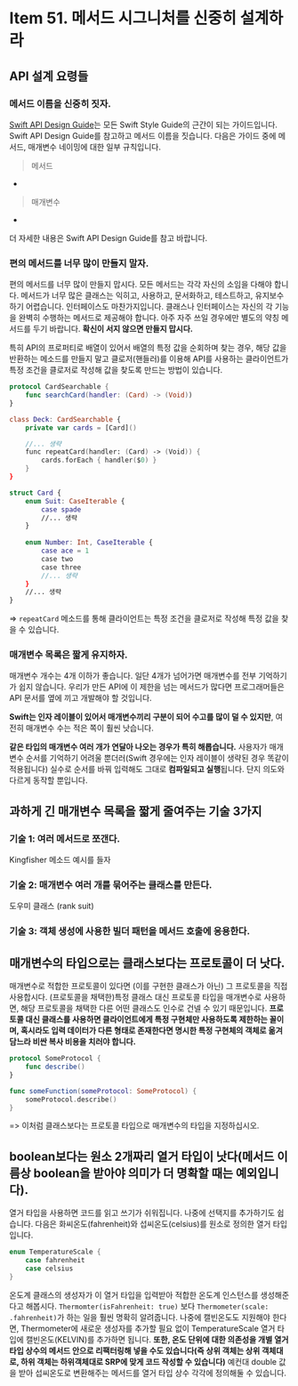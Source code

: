 # Item 51. 메서드 시그니처를 신중히 설계하라

## API 설계 요령들

### 메서드 이름을 신중히 짓자.

[Swift API Design Guide](https://swift.org/documentation/api-design-guidelines/)는 모든 Swift Style Guide의 근간이 되는 가이드입니다. Swift API Design Guide를 참고하고 메서드 이름을 짓습니다. 다음은 가이드 중에 메서드, 매개변수 네이밍에 대한 일부 규칙입니다. 

> 메서드 

* 

> 매개변수 

* 

더 자세한 내용은 Swift API Design Guide를 참고 바랍니다. 

### 편의 메서드를 너무 많이 만들지 말자.

편의 메서드를 너무 많이 만들지 맙시다. 모든 메서드는 각각 자신의 소임을 다해야 합니다. 메서드가 너무 많은 클래스는 익히고, 사용하고, 문서화하고, 테스트하고, 유지보수하기 어렵습니다. 인터페이스도 마찬가지입니다. 클래스나 인터페이스는 자신의 각 기능을 완벽히 수행하는 메서드로 제공해야 합니다. 아주 자주 쓰일 경우에만 별도의 약칭 메서드를 두기 바랍니다. **확신이 서지 않으면 만들지 맙시다.**

특히 API의 프로퍼티로 배열이 있어서 배열의 특정 값을 순회하며 찾는 경우, 해당 값을 반환하는 메소드를 만들지 말고 클로저(핸들러)를 이용해 API를 사용하는 클라이언트가 특정 조건을 클로저로 작성해 값을 찾도록 만드는 방법이 있습니다.  

```swift
protocol CardSearchable {    
    func searchCard(handler: (Card) -> (Void))
}

class Deck: CardSearchable {
    private var cards = [Card]()

    //... 생략 
    func repeatCard(handler: (Card) -> (Void)) {
        cards.forEach { handler($0) }
    }
}

struct Card {    
    enum Suit: CaseIterable {
        case spade
        //... 생략 
    }
    
    enum Number: Int, CaseIterable {
        case ace = 1
        case two
        case three
        //... 생략 
    }
    //... 생략
}
```
=> `repeatCard` 메소드를 통해 클라이언트는 특정 조건을 클로저로 작성해 특정 값을 찾을 수 있습니다.

### 매개변수 목록은 짧게 유지하자.

매개변수 개수는 4개 이하가 좋습니다. 일단 4개가 넘어가면 매개변수를 전부 기억하기가 쉽지 않습니다. 우리가 만든 API에 이 제한을 넘는 메서드가 많다면 프로그래머들은 API 문서를 옆에 끼고 개발해야 할 것입니다.

**Swift는 인자 레이블이 있어서 매개변수끼리 구분이 되어 수고를 많이 덜 수 있지만**, 여전히 매개변수 수는 적은 쪽이 훨씬 낫습니다. 

**같은 타입의 매개변수 여러 개가 연달아 나오는 경우가 특히 해롭습니다.** 사용자가 매개변수 순서를 기억하기 어려울 뿐더러(Swift 경우에는 인자 레이블이 생략된 경우 똑같이 적용됩니다) 실수로 순서를 바꿔 입력해도 그대로 **컴파일되고 실행**됩니다. 단지 의도와 다르게 동작할 뿐입니다. 

## 과하게 긴 매개변수 목록을 짧게 줄여주는 기술 3가지

### 기술 1: 여러 메서드로 쪼갠다. 

Kingfisher 메소드 예시를 들자 

### 기술 2: 매개변수 여러 개를 묶어주는 클래스를 만든다. 

도우미 클래스 (rank suit)

### 기술 3: 객체 생성에 사용한 빌더 패턴을 메서드 호출에 응용한다.


## 매개변수의 타입으로는 클래스보다는 프로토콜이 더 낫다. 

매개변수로 적합한 프로토콜이 있다면 (이를 구현한 클래스가 아닌) 그 프로토콜을 직접 사용합시다.
(프로토콜을 채택한)특정 클래스 대신 프로토콜 타입을 매개변수로 사용하면, 해당 프로토콜을 채택한 다른 어떤 클래스도 인수로 건넬 수 있기 때문입니다. **프로토콜 대신 클래스를 사용하면 클라이언트에게 특정 구현체만 사용하도록 제한하는 꼴이며, 혹시라도 입력 데이터가 다른 형태로 존재한다면 명시한 특정 구현체의 객체로 옮겨 담느라 비싼 복사 비용을 치러야 합니다.** 

```swift
protocol SomeProtocol {
    func describe()
}

func someFunction(someProtocol: SomeProtocol) {
    someProtocol.describe()
}
```
=> 이처럼 클래스보다는 프로토콜 타입으로 매개변수의 타입을 지정하십시오.

## boolean보다는 원소 2개짜리 열거 타입이 낫다(메서드 이름상 boolean을 받아야 의미가 더 명확할 때는 예외입니다).

열거 타입을 사용하면 코드를 읽고 쓰기가 쉬워집니다. 나중에 선택지를 추가하기도 쉽습니다. 
다음은 화씨온도(fahrenheit)와 섭씨온도(celsius)를 원소로 정의한 열거 타입입니다. 

```swift
enum TemperatureScale {
    case fahrenheit
    case celsius
}
```

온도계 클래스의 생성자가 이 열거 타입을 입력받아 적합한 온도계 인스턴스를 생성해준다고 해봅시다. 
`Thermomter(isFahrenheit: true)` 보다 `Thermometer(scale: .fahrenheit)`가 하는 일을 훨씬 명확히 알려줍니다. 나중에 캘빈온도도 지원해야 한다면, Thermometer에 새로운 생성자를 추가할 필요 없이 TemperatureScale 열거 타입에 캘빈온도(KELVIN)를 추가하면 됩니다. **또한, 온도 단위에 대한 의존성을 개별 열거 타입 상수의 메서드 안으로 리팩터링해 넣을 수도 있습니다(즉 상위 객체는 상위 객체대로, 하위 객체는 하위객체대로 SRP에 맞게 코드 작성할 수 있습니다)** 예컨대 double 값을 받아 섭씨온도로 변환해주는 메서드를 열거 타입 상수 각각에 정의해둘 수 있습니다. 

